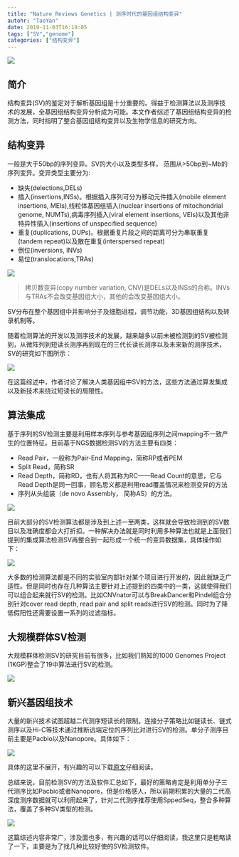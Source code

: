 ```yaml
---
title: "Nature Reviews Genetics | 测序时代的基因组结构变异"
autohr: "TaoYan"
date: 2019-11-03T16:19:05
tags: ["SV","genome"]
categories: ["结构变异"]
---
```


![](https://raw.githubusercontent.com/YTLogos/pic_link/master/img/20191125151327.png)

## 简介

结构变异(SV)的鉴定对于解析基因组是十分重要的。得益于检测算法以及测序技术的发展，全基因组结构变异分析成为可能。本文作者综述了基因组结构变异的检测方法，同时指明了整合基因组结构变异以及生物学信息的研究方向。

<!--more-->

## 结构变异

一般是大于50bp的序列变异。SV的大小以及类型多样， 范围从>50bp到~Mb的序列变异。变异类型主要分为:

* 缺失(delections,DELs)
* 插入(insertions,INSs)。根据插入序列可分为移动元件插入(mobile element insertions, MEIs),线粒体基因组插入(nuclear insertions of mitochondrial genome, NUMTs),病毒序列插入(viral element insertions, VEIs)以及其他非特异性插入(insertions of unspecified sequence)
* 重复(duplications, DUPs)。根据重复片段之间的距离可分为串联重复(tandem repeat)以及散在重复(interspersed repeat)
* 倒位(inversions, INVs)
* 易位(translocations,TRAs)

![](https://raw.githubusercontent.com/YTLogos/pic_link/master/img/20191125153139.png)

> 拷贝数变异(copy number variation, CNV)是DELs以及INSs的合称。INVs与TRAs不会改变基因组大小，其他的会改变基因组大小。

SV分布在整个基因组中并影响分子及细胞进程，调节功能，3D基因组结构以及转录机制等。

随着检测算法的开发以及测序技术的发展，越来越多以前未被检测到的SV被检测到，从微阵列到短读长测序再到现在的三代长读长测序以及未来新的测序技术，SV的研究如下图所示：

![](https://raw.githubusercontent.com/YTLogos/pic_link/master/img/20191125151327.png)

在这篇综述中，作者讨论了解决人类基因组中SV的方法，这些方法通过算发集成以及新技术来绕过短读长的局限性。

## 算法集成

基于序列的SV检测主要是利用样本序列与参考基因组序列之间mapping不一致产生的位置特征。目前基于NGS数据检测SV的方法主要有四类：

* Read Pair，一般称为Pair-End Mapping，简称RP或者PEM
* Split Read，简称SR
* Read Depth，简称RD，也有人将其称为RC——Read Count的意思，它与Read Depth是同一回事，顾名思义都是利用read覆盖情况来检测变异的方法
* 序列从头组装（de novo Assembly， 简称AS）的方法。

![](https://raw.githubusercontent.com/YTLogos/pic_link/master/img/20191125153355.png)

目前大部分的SV检测算法都是涉及到上述一至两类，这样就会导致检测到的SV数目以及准确度都会大打折扣。一种解决办法就是同时利用多种算法也就是上面我们提到的集成算法检测SV再整合到一起形成一个统一的变异数据集，具体操作如下：

![](https://raw.githubusercontent.com/YTLogos/pic_link/master/img/20191125154043.png)

大多数的检测算法都是不同的实验室内部针对某个项目进行开发的，因此就缺乏广适性。但是同时也存在几种算法主要针对上述提到的四类中的一类，这就使得我们可以组合起来就行SV的检测。比如CNVnator可以与BreakDancer和Pindel组合分别针对cover read depth, read pair and split reads进行SV的检测。同时为了降低假阳性还需要设置一系列的过滤指标。

## 大规模群体SV检测

大规模群体检测SV的研究目前有很多，比如我们熟知的1000 Genomes Project (1KGP)整合了19中算法进行SV的检测。

![](https://raw.githubusercontent.com/YTLogos/pic_link/master/img/20191125160500.png)

## 新兴基因组技术

大量的新兴技术试图超越二代测序短读长的限制。连接分子策略比如链读长、链式测序以及Hi-C等技术通过推断远端定位的序列比对进行SV的检测。单分子测序目前主要是Pacbio以及Nanopore。具体如下：

![](https://raw.githubusercontent.com/YTLogos/pic_link/master/img/20191125164532.png)

具体的这里不展开，有兴趣的可以下载[原文](https://www.nature.com/articles/s41576-019-0180-9.pdf)仔细阅读。

总结来说，目前检测SV的方法及软件汇总如下，最好的策略肯定是利用单分子三代测序比如Pacbio或者Nanopore，但是价格感人，所以前期积累的大量的二代高深度测序数据就可以利用起来了，针对二代测序推荐使用SppedSeq，整合多种算法，覆盖了多种SV类型的检测。

![](https://raw.githubusercontent.com/YTLogos/pic_link/master/img/20191125165220.png)

这篇综述内容非常广，涉及面也多，有兴趣的话可以仔细阅读，我这里只是粗略读了一下，主要是为了找几种比较好使的SV检测软件。





